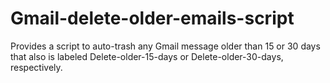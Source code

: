 # Gmail-delete-older-emails-script
Provides a script to auto-trash any Gmail message older than 15 or 30 days that also is labeled Delete-older-15-days or Delete-older-30-days, respectively.
